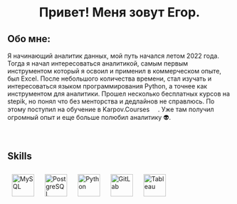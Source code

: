 # <div align="center">Привет! Меня зовут Егор.
  

## Обо мне:  
  

Я начинающий аналитик данных, мой путь начался летом 2022 года. Тогда я начал интересоваться аналитикой, самым первым инструментом который я освоил и применил в коммерческом опыте, был Excel. После небольшого количества времени, стал изучать и интересоваться языком программирования Python, а точнее как инструментом для аналитики. Прошел несколько бесплатных курсов на stepik, но понял что без менторства и дедлайнов не справлюсь. По этому поступил на обучение в Karpov.Courses <img src="https://tt-data.tutortop.ru/media-library/20238/conversions/Jh6X4KedYNymWfliFnUGTUDnRQJ5EKrmZKZGi8Cd-optimized.webp" width="15px">. Уже там получил огромный опыт и еще больше полюбил аналитику 👽.  
  

<br/>  


## Skills  
<a href="https://www.mysql.com/" target="_blank"><img style="margin: 10px" src="https://profilinator.rishav.dev/skills-assets/mysql-original-wordmark.svg" alt="MySQL" height="50" /></a>  <a href="https://www.postgresql.org/" target="_blank"><img style="margin: 10px" src="https://profilinator.rishav.dev/skills-assets/postgresql-original-wordmark.svg" alt="PostgreSQL" height="50" /></a>  <a href="https://www.python.org/" target="_blank"><img style="margin: 10px" src="https://profilinator.rishav.dev/skills-assets/python-original.svg" alt="Python" height="50" /></a>  <a href="https://about.gitlab.com/" target="_blank"><img style="margin: 10px" src="https://profilinator.rishav.dev/skills-assets/gitlab.svg" alt="GitLab" height="50" /></a>  <a href="https://www.tableau.com/" target="_blank"><img style="margin: 10px" src="https://profilinator.rishav.dev/skills-assets/tableau.svg" alt="Tableau" height="50" /></a>
